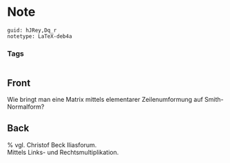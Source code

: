 # Note
```
guid: hJRey,Dq_r
notetype: LaTeX-deb4a
```

### Tags
```
```

## Front
Wie bringt man eine Matrix mittels elementarer Zeilenumformung auf Smith-Normalform?

## Back
<div>% vgl. Christof Beck Iliasforum.</div><div>
</div>Mittels Links- und Rechtsmultiplikation.
